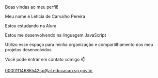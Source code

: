 Boas vindas ao meu perfil!

Meu nome é Letícia de Carvalho Pereira

Estou estudando na Alura

Estou me desenvolvendo na linguagem JavaScript

Utilizo esse espaço para minha organização e compartilhamento dos meu projetos desenvolvidos

Você pode entrar em contato comigo 📫

00001114686542sp@al.educacao.sp.gov.br

